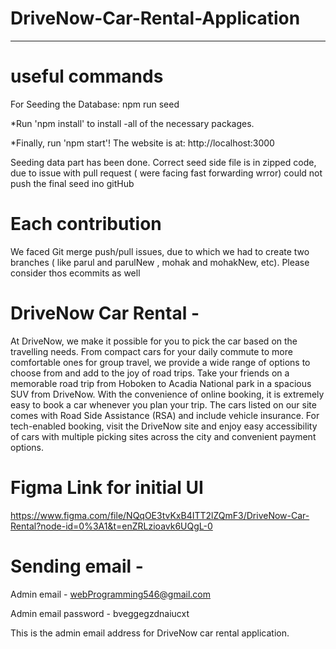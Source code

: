 # DriveNow-Car-Rental-Application
*******************************
# useful commands 
For Seeding the Database: npm run seed

*Run 'npm install' to install -all of the necessary packages.

*Finally, run 'npm start'! The website is at: http://localhost:3000

Seeding data part has been done. Correct seed side file is in zipped code, due to issue with pull request ( were facing fast forwarding wrror) could not push the final seed ino gitHub

# Each contribution

We faced Git merge push/pull issues, due to which we had to create two branches ( like parul and parulNew , mohak and mohakNew, etc). Please consider thos ecommits as well


# DriveNow Car Rental - 
At DriveNow, we make it possible for you to pick the car based on the 
travelling needs. From compact cars for your daily commute to more 
comfortable ones for group travel, we provide a wide range of options to 
choose from and add to the joy of road trips. Take your friends on a 
memorable road trip from Hoboken to Acadia National park in a spacious 
SUV from DriveNow. 
With the convenience of online booking, it is extremely easy to book a car 
whenever you plan your trip. The cars listed on our site comes with Road 
Side Assistance (RSA) and include vehicle insurance. For tech-enabled 
booking, visit the DriveNow site and enjoy easy accessibility of cars with 
multiple picking sites across the city and convenient payment options. 


# Figma Link for initial UI
https://www.figma.com/file/NQqOE3tvKxB4ITT2lZQmF3/DriveNow-Car-Rental?node-id=0%3A1&t=enZRLzioavk6UQgL-0

# Sending email - 
Admin email - webProgramming546@gmail.com

Admin email password - bveggegzdnaiucxt 

This is the admin email address for DriveNow car rental application.





